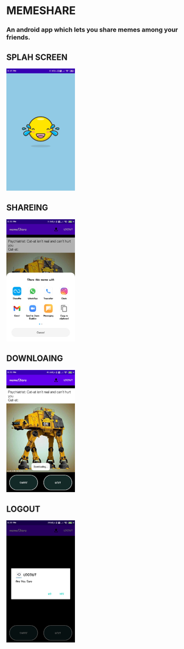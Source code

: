 # MEMESHARE
### An android app which lets you share memes among your friends.

##  SPLAH SCREEN
<img src="app/splashScreen.png" hight=200 width=180>

##  SHAREING
<img src="app/share.png" hight=200 width=180>

##  DOWNLOAING
<img src="app/downloading.png" hight=200 width=180>

##  LOGOUT
<img src="app/Logout.png" hight=200 width=180>
